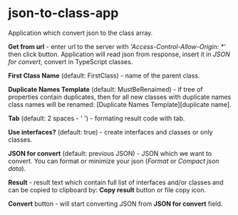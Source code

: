 # json-to-class-app
Application which convert json to the class array.

<b>Get from url</b> - enter url to the server with <i>'Access-Control-Allow-Origin: *'</i> then click button.
Application will read json from response, insert it in <i>JSON for convert</i>, convert in TypeScript classes.

<b>First Class Name</b> (default: FirstClass) - name of the parent class. 

<b>Duplicate Names Template</b> (default: MustBeRenaimed) - if tree of properties contain duplicates, 
then for all new classes with duplicate names class names will be renamed: [Duplicate Names Template][duplicate name].

<b>Tab</b> (default: 2 spaces - '  ') - formating result code with tab.

<b>Use interfaces?</b> (default: true) - create interfaces and classes or only classes. 

<b>JSON for convert</b> (default: previous JSON) - JSON which we want to convert.
You can format or minimize your json (<i>Format</i> or <i>Compact json data</i>).

<b>Result</b> - result text which contain full list of interfaces and/or classes and can be copied to clipboard by:
<b>Copy result</b> button or file copy icon.


<b>Convert</b> button  - will start converting JSON from <b>JSON for convert</b> field.
